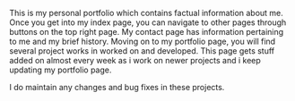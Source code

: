 This is my personal portfolio which contains factual information about me. Once you get into my index page, you can navigate to other pages through buttons on the top right page. My contact page has information pertaining to me and my brief history. Moving on to my portfolio page, you will find several project works in worked on and developed. This page gets stuff added on almost every week as i work on newer projects and i keep updating my portfolio page. 

I do maintain any changes and bug fixes in these projects. 